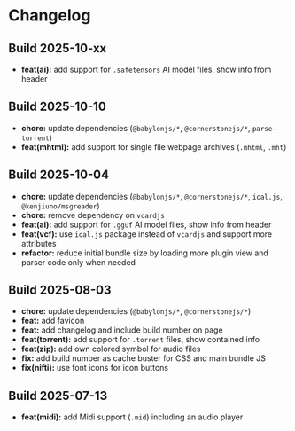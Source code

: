 # Changelog


## Build 2025-10-xx

* **feat(ai):** add support for `.safetensors` AI model files, show info from header


## Build 2025-10-10

* **chore:** update dependencies (`@babylonjs/*`, `@cornerstonejs/*`, `parse-torrent`)
* **feat(mhtml):** add support for single file webpage archives (`.mhtml`, `.mht`)


## Build 2025-10-04

* **chore:** update dependencies (`@babylonjs/*`, `@cornerstonejs/*`, `ical.js`, `@kenjiuno/msgreader`)
* **chore:** remove dependency on `vcardjs`
* **feat(ai):** add support for `.gguf` AI model files, show info from header
* **feat(vcf):** use `ical.js` package instead of `vcardjs` and support more attributes
* **refactor:** reduce initial bundle size by loading more plugin view and parser code only when needed


## Build 2025-08-03

* **chore:** update dependencies (`@babylonjs/*`, `@cornerstonejs/*`)
* **feat:** add favicon
* **feat:** add changelog and include build number on page
* **feat(torrent):** add support for `.torrent` files, show contained info
* **feat(zip):** add own colored symbol for audio files
* **fix:** add build number as cache buster for CSS and main bundle JS
* **fix(nifti):** use font icons for icon buttons


## Build 2025-07-13

* **feat(midi):** add Midi support (`.mid`) including an audio player
